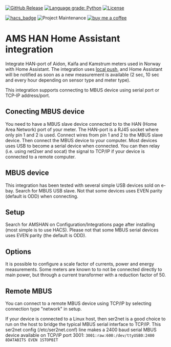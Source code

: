[![GitHub Release](https://img.shields.io/github/release/toreamun/amshan-homeassistant?style=for-the-badge)](https://github.com/toreamun/amshan-homeassistant/releases)
[![Language grade: Python](https://img.shields.io/lgtm/grade/python/g/toreamun/amshan-homeassistant.svg?logo=lgtm&logoWidth=18&style=for-the-badge)](https://lgtm.com/projects/g/toreamun/amshan-homeassistant/context:python)
[![License](https://img.shields.io/github/license/toreamun/amshan-homeassistant?style=for-the-badge)](LICENSE)

[![hacs_badge](https://img.shields.io/badge/HACS-Default-orange.svg?style=for-the-badge)](https://github.com/custom-components/hacs)
![Project Maintenance](https://img.shields.io/badge/maintainer-Tore%20Amundsen%20%40toreamun-blue.svg?style=for-the-badge)
[![buy me a coffee](https://img.shields.io/badge/If%20you%20like%20it-Buy%20me%20a%20coffee-orange.svg?style=for-the-badge)](https://www.buymeacoffee.com/toreamun)

# AMS HAN Home Assistant integration

Integrate HAN-port of Aidon, Kaifa and Kamstrum meters used in Norway with Home Assistant. The integration uses [local push](https://www.home-assistant.io/blog/2016/02/12/classifying-the-internet-of-things/), and Home Assistant will be notified as soon as a new measurement is available (2 sec, 10 sec and every hour depending on sensor type and meter type).

This integration supports connecting to MBUS device using serial port or TCP-IP address/port.

## Conecting MBUS device

You need to have a MBUS slave device connected to to the HAN (Home Area Network) port of your meter. The HAN-port is a RJ45 socket where only pin 1 and 2 is used. Connect wires from pin 1 and 2 to the MBUS slave device. Then connect the MBUS device to your computer. Most devices uses USB to become a serial device when connected. You can then relay (i.e. using net2ser and socat) the signal to TCP/IP if your device is connected to a remote computer.

## MBUS device

This integration has been tested with several simple USB devices sold on e-bay. Search for MBUS USB slave. Not that some devices uses EVEN parity (default is ODD) when connecting.

## Setup

Search for AMSHAN on Configuration/Integrations page after installing (most simple is to use HACS).
Please not that some MBUS serial devices uses EVEN parity (the default is ODD).

## Options

It is possible to configure a scale factor of currents, power and energy measurements. Some meters are known to to not be connected directly to main power, but through a current transformer with a reduction factor of 50.

## Remote MBUS

You can connect to a remote MBUS device using TCP/IP by selecting connection type "network" in setup.

If your device is connected to a Linux host, then ser2net is a good choice to run on the host to bridge the typical MBUS serial interface to TCP/IP. This ser2net config (/etc/ser2net.conf) line makes a 2400 baud serial MBUS device available on TCP/IP port 3001:
`3001:raw:600:/dev/ttyUSB0:2400 8DATABITS EVEN 1STOPBIT`
